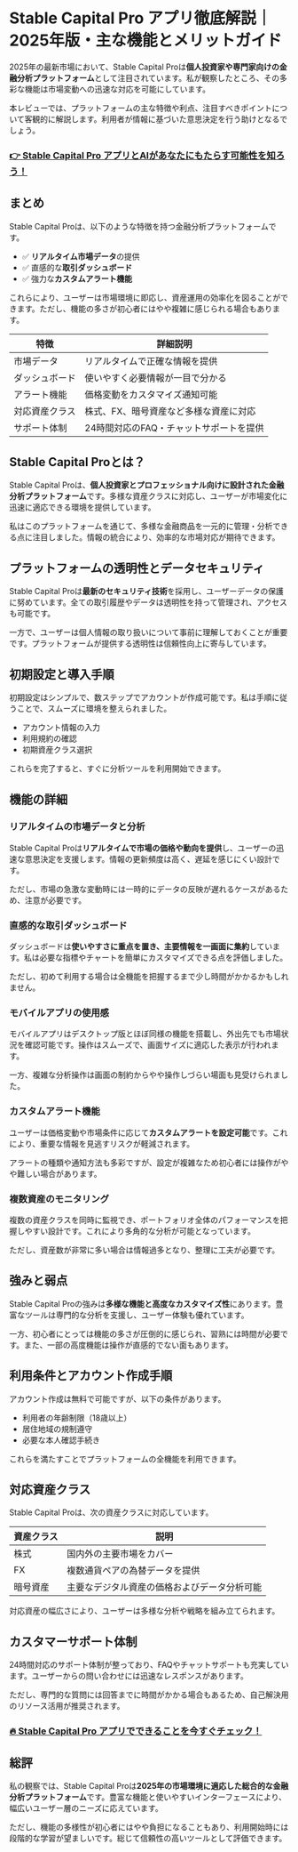 # Stable Capital Pro アプリ徹底解説｜2025年版・主な機能とメリットガイド
 

2025年の最新市場において、Stable Capital Proは**個人投資家や専門家向けの金融分析プラットフォーム**として注目されています。私が観察したところ、その多彩な機能は市場変動への迅速な対応を可能にしています。

本レビューでは、プラットフォームの主な特徴や利点、注目すべきポイントについて客観的に解説します。利用者が情報に基づいた意思決定を行う助けとなるでしょう。

### [👉  Stable Capital Pro アプリとAIがあなたにもたらす可能性を知ろう！](https://t.co/oeIzbq7xoe)
## まとめ

Stable Capital Proは、以下のような特徴を持つ金融分析プラットフォームです。

- ✅ **リアルタイム市場データ**の提供  
- ✅ 直感的な**取引ダッシュボード**  
- ✅ 強力な**カスタムアラート機能**  

これらにより、ユーザーは市場環境に即応し、資産運用の効率化を図ることができます。ただし、機能の多さが初心者にはやや複雑に感じられる場合もあります。

| 特徴              | 詳細説明                          |
|-----------------|---------------------------------|
| 市場データ       | リアルタイムで正確な情報を提供           |
| ダッシュボード     | 使いやすく必要情報が一目で分かる            |
| アラート機能       | 価格変動をカスタマイズ通知可能              |
| 対応資産クラス     | 株式、FX、暗号資産など多様な資産に対応       |
| サポート体制       | 24時間対応のFAQ・チャットサポートを提供      |

## Stable Capital Proとは？

Stable Capital Proは、**個人投資家とプロフェッショナル向けに設計された金融分析プラットフォーム**です。多様な資産クラスに対応し、ユーザーが市場変化に迅速に適応できる環境を提供しています。

私はこのプラットフォームを通じて、多様な金融商品を一元的に管理・分析できる点に注目しました。情報の統合により、効率的な市場対応が期待できます。

## プラットフォームの透明性とデータセキュリティ

Stable Capital Proは**最新のセキュリティ技術**を採用し、ユーザーデータの保護に努めています。全ての取引履歴やデータは透明性を持って管理され、アクセスも可能です。

一方で、ユーザーは個人情報の取り扱いについて事前に理解しておくことが重要です。プラットフォームが提供する透明性は信頼性向上に寄与しています。

## 初期設定と導入手順

初期設定はシンプルで、数ステップでアカウントが作成可能です。私は手順に従うことで、スムーズに環境を整えられました。

- アカウント情報の入力  
- 利用規約の確認  
- 初期資産クラス選択  

これらを完了すると、すぐに分析ツールを利用開始できます。

## 機能の詳細

### リアルタイムの市場データと分析

Stable Capital Proは**リアルタイムで市場の価格や動向を提供**し、ユーザーの迅速な意思決定を支援します。情報の更新頻度は高く、遅延を感じにくい設計です。

ただし、市場の急激な変動時には一時的にデータの反映が遅れるケースがあるため、注意が必要です。

### 直感的な取引ダッシュボード

ダッシュボードは**使いやすさに重点を置き、主要情報を一画面に集約**しています。私は必要な指標やチャートを簡単にカスタマイズできる点を評価しました。

ただし、初めて利用する場合は全機能を把握するまで少し時間がかかるかもしれません。

### モバイルアプリの使用感

モバイルアプリはデスクトップ版とほぼ同様の機能を搭載し、外出先でも市場状況を確認可能です。操作はスムーズで、画面サイズに適応した表示が行われます。

一方、複雑な分析操作は画面の制約からやや操作しづらい場面も見受けられました。

### カスタムアラート機能

ユーザーは価格変動や市場条件に応じて**カスタムアラートを設定可能**です。これにより、重要な情報を見逃すリスクが軽減されます。

アラートの種類や通知方法も多彩ですが、設定が複雑なため初心者には操作がやや難しい場合があります。

### 複数資産のモニタリング

複数の資産クラスを同時に監視でき、ポートフォリオ全体のパフォーマンスを把握しやすい設計です。これにより多角的な分析が可能となっています。

ただし、資産数が非常に多い場合は情報過多となり、整理に工夫が必要です。

## 強みと弱点

Stable Capital Proの強みは**多様な機能と高度なカスタマイズ性**にあります。豊富なツールは専門的な分析を支援し、ユーザー体験も優れています。

一方、初心者にとっては機能の多さが圧倒的に感じられ、習熟には時間が必要です。また、一部の高度機能は操作が直感的でない面もあります。

## 利用条件とアカウント作成手順

アカウント作成は無料で可能ですが、以下の条件があります。

- 利用者の年齢制限（18歳以上）  
- 居住地域の規制遵守  
- 必要な本人確認手続き  

これらを満たすことでプラットフォームの全機能を利用できます。

## 対応資産クラス

Stable Capital Proは、次の資産クラスに対応しています。

| 資産クラス   | 説明                              |
|-------------|---------------------------------|
| 株式         | 国内外の主要市場をカバー                  |
| FX           | 複数通貨ペアの為替データを提供               |
| 暗号資産      | 主要なデジタル資産の価格およびデータ分析可能  |

対応資産の幅広さにより、ユーザーは多様な分析や戦略を組み立てられます。

## カスタマーサポート体制

24時間対応のサポート体制が整っており、FAQやチャットサポートも充実しています。ユーザーからの問い合わせには迅速なレスポンスがあります。

ただし、専門的な質問には回答までに時間がかかる場合もあるため、自己解決用のリソース活用が推奨されます。

### [🔥 Stable Capital Pro アプリでできることを今すぐチェック！](https://t.co/oeIzbq7xoe)
## 総評

私の観察では、Stable Capital Proは**2025年の市場環境に適応した総合的な金融分析プラットフォーム**です。豊富な機能と使いやすいインターフェースにより、幅広いユーザー層のニーズに応えています。

ただし、機能の多様性が初心者にはやや負担になることもあり、利用開始時には段階的な学習が望ましいです。総じて信頼性の高いツールとして評価できます。